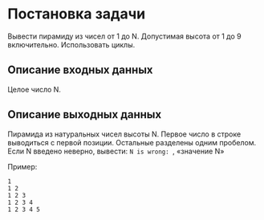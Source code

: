 # Постановка задачи
Вывести пирамиду из чисел от 1 до N. Допустимая высота от 1 до 9 включительно. Использовать циклы.

## Описание входных данных
Целое число N.

## Описание выходных данных
Пирамида из натуральных чисел высоты N. Первое число в строке выводиться с первой позиции. Остальные разделены одним пробелом. Если N введено неверно, вывести: `N is wrong: `, «значение N» 

Пример:
```
1
1 2
1 2 3
1 2 3 4
1 2 3 4 5
```

